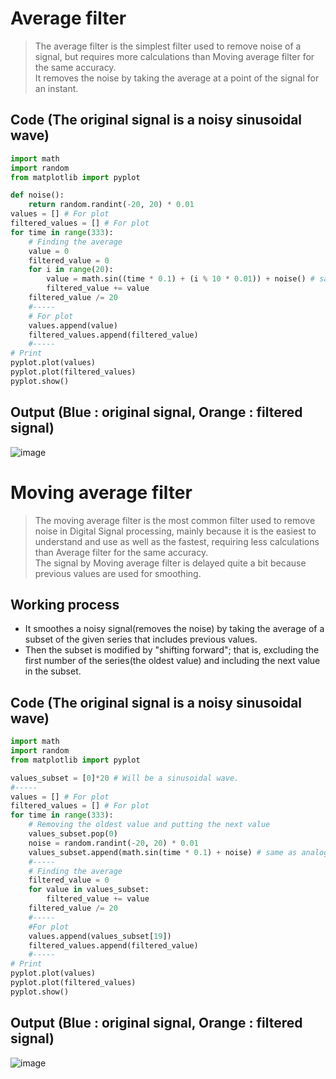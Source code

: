 # Average filter
>The average filter is the simplest filter used to remove noise of a signal, but requires more calculations than Moving average filter for the same accuracy.<br>
>It removes the noise by taking the average at a point of the signal for an instant.

## Code (The original signal is a noisy sinusoidal wave)
~~~Python
import math
import random
from matplotlib import pyplot

def noise():   
    return random.randint(-20, 20) * 0.01
values = [] # For plot
filtered_values = [] # For plot
for time in range(333):
    # Finding the average
    value = 0
    filtered_value = 0
    for i in range(20):
        value = math.sin((time * 0.1) + (i % 10 * 0.01)) + noise() # same as analogRead
        filtered_value += value
    filtered_value /= 20
    #-----
    # For plot
    values.append(value)
    filtered_values.append(filtered_value)
    #-----
# Print
pyplot.plot(values)
pyplot.plot(filtered_values)
pyplot.show()
~~~

## Output (Blue : original signal, Orange : filtered signal)
![image](https://user-images.githubusercontent.com/67142421/154814234-d2d88676-a600-473e-bda3-d2af9ec7c203.png)

# Moving average filter
>The moving average filter is the most common filter used to remove noise in Digital Signal processing, mainly because it is the easiest to understand and use as well as
>the fastest, requiring less calculations than Average filter for the same accuracy.<br>
>The signal by Moving average filter is delayed quite a bit because previous values are used for smoothing.

## Working process
* It smoothes a noisy signal(removes the noise) by taking the average of a subset of the given series that includes previous values.
* Then the subset is modified by "shifting forward"; that is, excluding the first number of the series(the oldest value) and including the next value in the subset.

## Code (The original signal is a noisy sinusoidal wave)
~~~Python
import math
import random
from matplotlib import pyplot

values_subset = [0]*20 # Will be a sinusoidal wave.
#-----
values = [] # For plot
filtered_values = [] # For plot
for time in range(333):
    # Removing the oldest value and putting the next value
    values_subset.pop(0)
    noise = random.randint(-20, 20) * 0.01
    values_subset.append(math.sin(time * 0.1) + noise) # same as analogRead
    #-----
    # Finding the average
    filtered_value = 0
    for value in values_subset:
        filtered_value += value
    filtered_value /= 20
    #-----
    #For plot
    values.append(values_subset[19])
    filtered_values.append(filtered_value)
    #-----
# Print
pyplot.plot(values)
pyplot.plot(filtered_values)
pyplot.show()
~~~

## Output (Blue : original signal, Orange : filtered signal)
![image](https://user-images.githubusercontent.com/67142421/153942769-f818e0c7-2621-4b09-b7c4-96c2373bb3d1.png)
